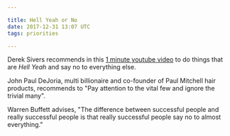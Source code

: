```yaml
---

title: Hell Yeah or No
date: 2017-12-31 13:07 UTC
tags: priorities

---
```


Derek Sivers recommends in this [1 minute youtube video](https://youtu.be/1ehWlVeMrqw) to do things that are _Hell Yeah_ and say no to everything else.

John Paul DeJoria, multi billionaire and co-founder of Paul Mitchell hair products, recommends to "Pay attention to the vital few and ignore the trivial many".

Warren Buffett advises, "The difference between successful people and really successful people is that really successful people say no to almost everything."
